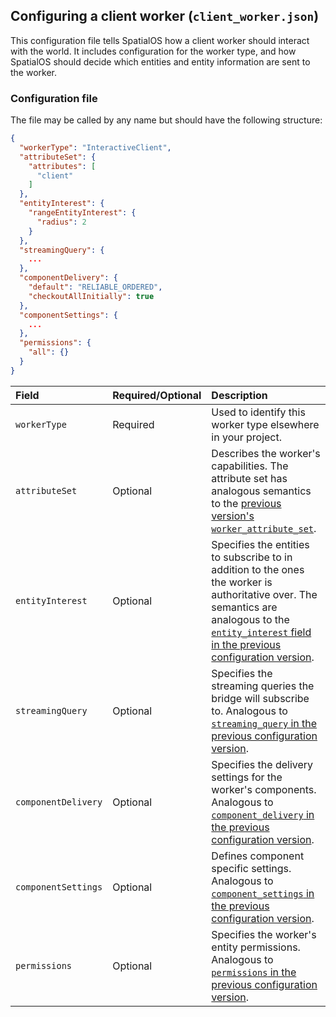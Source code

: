 ## Configuring a client worker (`client_worker.json`)

This configuration file tells SpatialOS how a client worker should interact with the world. It includes configuration for the worker type, and how SpatialOS should decide which entities and entity information are sent to the worker.

### Configuration file

The file may be called by any name but should have the following structure:
```json
{
  "workerType": "InteractiveClient",
  "attributeSet": {
    "attributes": [
      "client"
    ]
  },
  "entityInterest": {
    "rangeEntityInterest": {
      "radius": 2
    }
  },
  "streamingQuery": {
    ...
  },
  "componentDelivery": {
    "default": "RELIABLE_ORDERED",
    "checkoutAllInitially": true
  },
  "componentSettings": {
    ...
  },
  "permissions": {
    "all": {}
  }
}
```

| Field | Required/Optional | Description | 
| :------------- | :------------- | :------- |
| `workerType` | Required | Used to identify this worker type elsewhere in your project. |
| `attributeSet` | Optional | Describes the worker's capabilities. The attribute set has analogous semantics to the [previous version's `worker_attribute_set`](https://docs.improbable.io/reference/latest/shared/worker-configuration/bridge-config#worker-attribute-sets). |
| `entityInterest` | Optional | Specifies the entities to subscribe to in addition to the ones the worker is authoritative over. The semantics are analogous to the [`entity_interest` field in the previous configuration version](https://docs.improbable.io/reference/latest/shared/worker-configuration/bridge-config#entity-interest). |
| `streamingQuery` | Optional | Specifies the streaming queries the bridge will subscribe to. Analogous to [`streaming_query` in the previous configuration version](https://docs.improbable.io/reference/latest/shared/worker-configuration/bridge-config#streaming-queries). |
| `componentDelivery` | Optional | Specifies the delivery settings for the worker's components. Analogous to [`component_delivery` in the previous configuration version](https://docs.improbable.io/reference/latest/shared/worker-configuration/bridge-config#component-delivery). |
| `componentSettings` | Optional | Defines component specific settings. Analogous to [`component_settings` in the previous configuration version](https://docs.improbable.io/reference/latest/shared/worker-configuration/bridge-config#component-settings). |
| `permissions` | Optional | Specifies the worker's entity permissions. Analogous to [`permissions` in the previous configuration version](https://docs.improbable.io/reference/latest/shared/worker-configuration/permissions). |